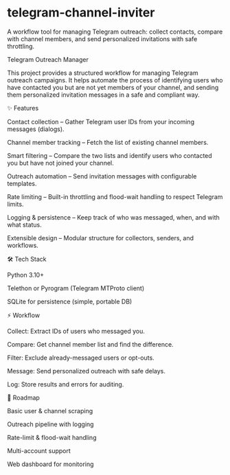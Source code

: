 # telegram-channel-inviter
A workflow tool for managing Telegram outreach: collect contacts, compare with channel members, and send personalized invitations with safe throttling.


Telegram Outreach Manager

This project provides a structured workflow for managing Telegram outreach campaigns. It helps automate the process of identifying users who have contacted you but are not yet members of your channel, and sending them personalized invitation messages in a safe and compliant way.

✨ Features

Contact collection – Gather Telegram user IDs from your incoming messages (dialogs).

Channel member tracking – Fetch the list of existing channel members.

Smart filtering – Compare the two lists and identify users who contacted you but have not joined your channel.

Outreach automation – Send invitation messages with configurable templates.

Rate limiting – Built-in throttling and flood-wait handling to respect Telegram limits.

Logging & persistence – Keep track of who was messaged, when, and with what status.

Extensible design – Modular structure for collectors, senders, and workflows.

🛠 Tech Stack

Python 3.10+

Telethon or Pyrogram (Telegram MTProto client)

SQLite for persistence (simple, portable DB)

⚡ Workflow

Collect: Extract IDs of users who messaged you.

Compare: Get channel member list and find the difference.

Filter: Exclude already-messaged users or opt-outs.

Message: Send personalized outreach with safe delays.

Log: Store results and errors for auditing.

🚀 Roadmap

 Basic user & channel scraping

 Outreach pipeline with logging

 Rate-limit & flood-wait handling

 Multi-account support

 Web dashboard for monitoring
